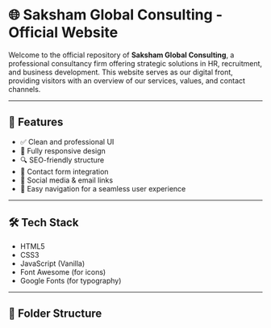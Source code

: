 # 🌐 Saksham Global Consulting - Official Website

Welcome to the official repository of **Saksham Global Consulting**, a professional consultancy firm offering strategic solutions in HR, recruitment, and business development. This website serves as our digital front, providing visitors with an overview of our services, values, and contact channels.

---

## 🚀 Features

- ✅ Clean and professional UI
- 📱 Fully responsive design
- 🔍 SEO-friendly structure
- 📧 Contact form integration
- 🔗 Social media & email links
- 🧭 Easy navigation for a seamless user experience

---

## 🛠️ Tech Stack

- HTML5
- CSS3
- JavaScript (Vanilla)
- Font Awesome (for icons)
- Google Fonts (for typography)

---

## 📁 Folder Structure


